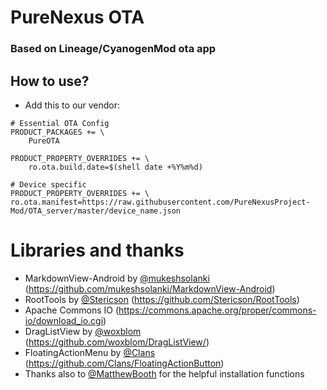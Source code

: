 # PureNexus OTA
### Based on Lineage/CyanogenMod ota app

## How to use?
- Add this to our vendor:
```
# Essential OTA Config
PRODUCT_PACKAGES += \
    PureOTA

PRODUCT_PROPERTY_OVERRIDES += \
    ro.ota.build.date=$(shell date +%Y%m%d)

# Device specific
PRODUCT_PROPERTY_OVERRIDES += \
ro.ota.manifest=https://raw.githubusercontent.com/PureNexusProject-Mod/OTA_server/master/device_name.json
```
# Libraries and thanks
- MarkdownView-Android by [@mukeshsolanki](https://github.com/mukeshsolanki) (https://github.com/mukeshsolanki/MarkdownView-Android)
- RootTools by [@Stericson](https://github.com/Stericson)
(https://github.com/Stericson/RootTools)
- Apache Commons IO
(https://commons.apache.org/proper/commons-io/download_io.cgi)
- DragListView by [@woxblom](https://github.com/woxblom) (https://github.com/woxblom/DragListView/)
- FloatingActionMenu by [@Clans](https://github.com/Clans) (https://github.com/Clans/FloatingActionButton)
- Thanks also to [@MatthewBooth](https://github.com/MatthewBooth) for the helpful installation functions
